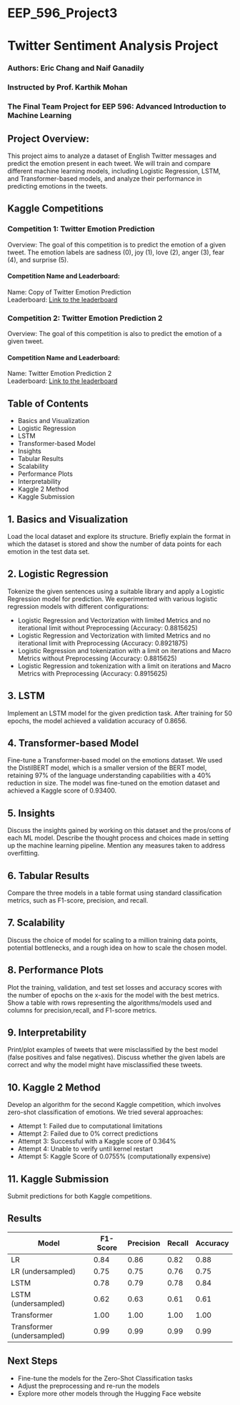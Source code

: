 # EEP_596_Project3
# Twitter Sentiment Analysis Project
### Authors: Eric Chang and Naif Ganadily
### Instructed by Prof. Karthik Mohan
### The Final Team Project for EEP 596: Advanced Introduction to Machine Learning

## Project Overview:
This project aims to analyze a dataset of English Twitter messages and predict the emotion present in each tweet. We will train and compare different machine learning models, including Logistic Regression, LSTM, and Transformer-based models, and analyze their performance in predicting emotions in the tweets.

## Kaggle Competitions
### Competition 1: Twitter Emotion Prediction
Overview: The goal of this competition is to predict the emotion of a given tweet. The emotion labels are sadness (0), joy (1), love (2), anger (3), fear (4), and surprise (5).

#### Competition Name and Leaderboard:
Name: Copy of Twitter Emotion Prediction <br> 
Leaderboard: [Link to the leaderboard](https://www.kaggle.com/competitions/twitter-emotion-prediction-copy/leaderboard)

### Competition 2: Twitter Emotion Prediction 2
Overview: The goal of this competition is also to predict the emotion of a given tweet.

#### Competition Name and Leaderboard:
Name: Twitter Emotion Prediction 2 <br> 
Leaderboard: [Link to the leaderboard](https://www.kaggle.com/competitions/twitter-emotion-prediction-2/leaderboard)


## Table of Contents
- Basics and Visualization
- Logistic Regression
- LSTM
- Transformer-based Model
- Insights
- Tabular Results
- Scalability
- Performance Plots
- Interpretability
- Kaggle 2 Method
- Kaggle Submission

## 1. Basics and Visualization
<a name="basics-and-visualization"></a>
Load the local dataset and explore its structure. Briefly explain the format in which the dataset is stored and show the number of data points for each emotion in the test data set.

## 2. Logistic Regression
<a name="logistic-regression"></a>
Tokenize the given sentences using a suitable library and apply a Logistic Regression model for prediction. We experimented with various logistic regression models with different configurations:

* Logistic Regression and Vectorization with limited Metrics and no iterational limit without Preprocessing (Accuracy: 0.8815625)
* Logistic Regression and Vectorization with limited Metrics and no iterational limit with Preprocessing (Accuracy: 0.8921875)
* Logistic Regression and tokenization with a limit on iterations and Macro Metrics without Preprocessing (Accuracy: 0.8815625)
* Logistic Regression and tokenization with a limit on iterations and Macro Metrics with Preprocessing (Accuracy: 0.8915625)

## 3. LSTM
<a name="lstm"></a>
Implement an LSTM model for the given prediction task. After training for 50 epochs, the model achieved a validation accuracy of 0.8656.

## 4. Transformer-based Model
<a name="transformer-based-model"></a>
Fine-tune a Transformer-based model on the emotions dataset. We used the DistilBERT model, which is a smaller version of the BERT model, retaining 97% of the language understanding capabilities with a 40% reduction in size. The model was fine-tuned on the emotion dataset and achieved a Kaggle score of 0.93400.

## 5. Insights
<a name="insights"></a>
Discuss the insights gained by working on this dataset and the pros/cons of each ML model. Describe the thought process and choices made in setting up the machine learning pipeline. Mention any measures taken to address overfitting.

## 6. Tabular Results
<a name="tabular-results"></a>
Compare the three models in a table format using standard classification metrics, such as F1-score, precision, and recall.

## 7. Scalability
<a name="scalability"></a>
Discuss the choice of model for scaling to a million training data points, potential bottlenecks, and a rough idea on how to scale the chosen model.

## 8. Performance Plots
<a name="performance-plots"></a>
Plot the training, validation, and test set losses and accuracy scores with the number of epochs on the x-axis for the model with the best metrics. Show a table with rows representing the algorithms/models used and columns for precision,recall, and F1-score metrics.

## 9. Interpretability
<a name="interpretability"></a>
Print/plot examples of tweets that were misclassified by the best model (false positives and false negatives). Discuss whether the given labels are correct and why the model might have misclassified these tweets.

## 10. Kaggle 2 Method
<a name="kaggle-2-method"></a>
Develop an algorithm for the second Kaggle competition, which involves zero-shot classification of emotions. We tried several approaches:

* Attempt 1: Failed due to computational limitations
* Attempt 2: Failed due to 0% correct predictions
* Attempt 3: Successful with a Kaggle score of 0.364%
* Attempt 4: Unable to verify until kernel restart
* Attempt 5: Kaggle Score of 0.0755% (computationally expensive)

## 11. Kaggle Submission
<a name="kaggle-submission"></a>
Submit predictions for both Kaggle competitions.

## Results
| Model                      | F1-Score | Precision | Recall | Accuracy |
|----------------------------|----------|-----------|--------|----------|
| LR                         | 0.84     | 0.86      | 0.82   | 0.88     |
| LR (undersampled)          | 0.75     | 0.75      | 0.76   | 0.75     |
| LSTM                       | 0.78     | 0.79      | 0.78   | 0.84     |
| LSTM (undersampled)        | 0.62     | 0.63      | 0.61   | 0.61     |
| Transformer                | 1.00     | 1.00      | 1.00   | 1.00     |
| Transformer (undersampled) | 0.99     | 0.99      | 0.99   | 0.99     |

## Next Steps
* Fine-tune the models for the Zero-Shot Classification tasks
* Adjust the preprocessing and re-run the models
* Explore more other models through the Hugging Face website
